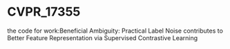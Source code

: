 # CVPR_17355
the code for work:Beneficial Ambiguity: Practical Label Noise contributes to Better Feature Representation via Supervised Contrastive Learning
